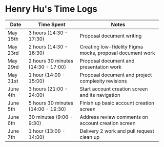 # Henry Hu's Time Logs

| Date     | Time Spent                         | Notes                                                               |
|----------|------------------------------------|---------------------------------------------------------------------|
| May 15th | 3 hours (14:30 - 17:30)            | Proposal document writing                                           |
| May 23rd | 2 hours (14:30 - 16:30)            | Creating low-fidelity Figma mocks, proposal document work           |
| May 29rd | 2 hours 30 minutes (14:30 - 17:00) | Proposal document and presentation work                             |
| May 31st | 1 hour (14:00 - 15:00)             | Proposal document and project complexity revisions                  |
| June 4th | 3 hours (21:00 - 24:00)            | Start account creation screen and its navigation                    |
| June 5th | 5 hours 30 minutes (14:00 - 19:30) | Finish up basic account creation screen                             |
| June 6th | 30 minutes (9:00 - 9:30)           | Address review comments on account creation screen                  |
| June 7th | 1 hour (13:00 - 14:00)             | Delivery 2 work and pull request clean up                           |
